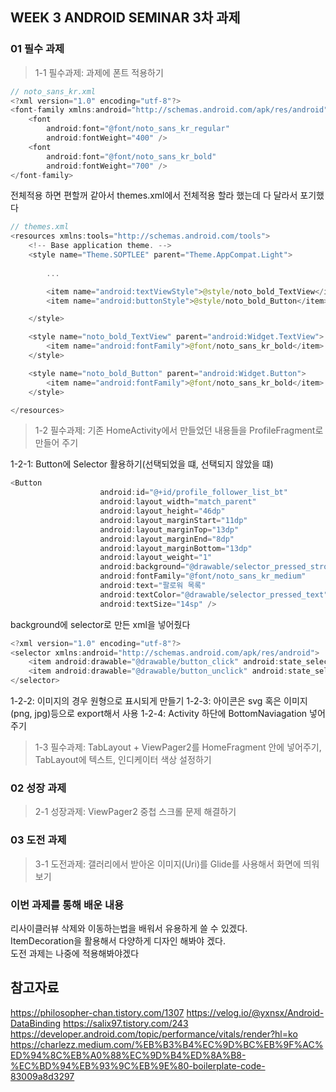 ## WEEK 3 ANDROID SEMINAR 3차 과제

### 01 필수 과제

> 1-1 필수과제: 과제에 폰트 적용하기

```kotlin
// noto_sans_kr.xml
<?xml version="1.0" encoding="utf-8"?>
<font-family xmlns:android="http://schemas.android.com/apk/res/android">
    <font
        android:font="@font/noto_sans_kr_regular"
        android:fontWeight="400" />
    <font
        android:font="@font/noto_sans_kr_bold"
        android:fontWeight="700" />
</font-family>
```

전체적용 하면 편할꺼 같아서 themes.xml에서 전체적용 할라 했는데 다 달라서 포기했다

```kotlin
// themes.xml
<resources xmlns:tools="http://schemas.android.com/tools">
    <!-- Base application theme. -->
    <style name="Theme.SOPTLEE" parent="Theme.AppCompat.Light">
        
        ...

        <item name="android:textViewStyle">@style/noto_bold_TextView</item>
        <item name="android:buttonStyle">@style/noto_bold_Button</item>

    </style>

    <style name="noto_bold_TextView" parent="android:Widget.TextView">
        <item name="android:fontFamily">@font/noto_sans_kr_bold</item>
    </style>

    <style name="noto_bold_Button" parent="android:Widget.Button">
        <item name="android:fontFamily">@font/noto_sans_kr_bold</item>
    </style>

</resources>
```

> 1-2 필수과제: 기존 HomeActivity에서 만들었던 내용들을 ProfileFragment로 만들어 주기

1-2-1: Button에 Selector 활용하기(선택되었을 떄, 선택되지 않았을 떄)

```kotlin
<Button
                    android:id="@+id/profile_follower_list_bt"
                    android:layout_width="match_parent"
                    android:layout_height="46dp"
                    android:layout_marginStart="11dp"
                    android:layout_marginTop="13dp"
                    android:layout_marginEnd="8dp"
                    android:layout_marginBottom="13dp"
                    android:layout_weight="1"
                    android:background="@drawable/selector_pressed_stroke"
                    android:fontFamily="@font/noto_sans_kr_medium"
                    android:text="팔로워 목록"
                    android:textColor="@drawable/selector_pressed_text"
                    android:textSize="14sp" />
```

background에 selector로 만든 xml을 넣어줬다

```kotlin
<?xml version="1.0" encoding="utf-8"?>
<selector xmlns:android="http://schemas.android.com/apk/res/android">
    <item android:drawable="@drawable/button_click" android:state_selected="true" />
    <item android:drawable="@drawable/button_unclick" android:state_selected="false" />
</selector>
```


1-2-2: 이미지의 경우 원형으로 표시되게 만들기
1-2-3: 아이콘은 svg 혹은 이미지(png, jpg)등으로 export해서 사용
1-2-4: Activity 하단에 BottomNaviagation 넣어주기

> 1-3 필수과제: TabLayout + ViewPager2를 HomeFragment 안에 넣어주기, TabLayout에 텍스트, 인디케이터 색상 설정하기

### 02 성장 과제

> 2-1 성장과제: ViewPager2 중첩 스크롤 문제 해결하기

### 03 도전 과제

> 3-1 도전과제: 갤러리에서 받아온 이미지(Uri)를 Glide를 사용해서 화면에 띄워보기

### 이번 과제를 통해 배운 내용

리사이클러뷰 삭제와 이동하는법을 배워서 유용하게 쓸 수 있겠다.  
ItemDecoration을 활용해서 다양하게 디자인 해봐야 겠다.  
도전 과제는 나중에 적용해봐야겠다

## __참고자료__

https://philosopher-chan.tistory.com/1307
https://velog.io/@yxnsx/Android-DataBinding
https://salix97.tistory.com/243
https://developer.android.com/topic/performance/vitals/render?hl=ko
https://charlezz.medium.com/%EB%B3%B4%EC%9D%BC%EB%9F%AC%ED%94%8C%EB%A0%88%EC%9D%B4%ED%8A%B8-%EC%BD%94%EB%93%9C%EB%9E%80-boilerplate-code-83009a8d3297
            
            
        
            
            

